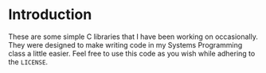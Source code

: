 # Introduction
These are some simple C libraries that I have been working on occasionally. They were designed to make writing code in my Systems Programming class a little easier. Feel free to use this code as you wish while adhering to the `LICENSE`.
